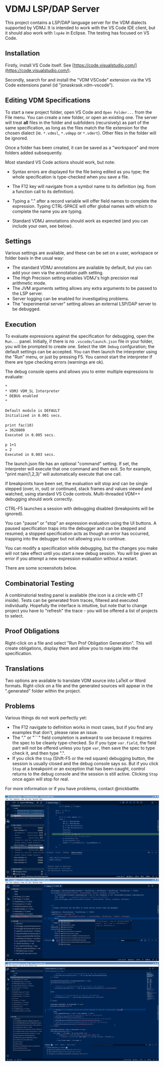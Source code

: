# VDMJ LSP/DAP Server

This project contains a LSP/DAP language server for the VDM dialects supported by VDMJ.
It is intended to work with the VS Code IDE client, but it should also work with `lsp4e` in Eclipse.
The testing has focused on VS Code.

## Installation

Firstly, install VS Code itself. See [https://code.visualstudio.com/](https://code.visualstudio.com/). 

Secondly, search for and install the "VDM VSCode" extension via the VS Code extensions panel (id "jonaskrask.vdm-vscode").


## Editing VDM Specifications

To start a new project folder, open VS Code and `Open Folder...` from the File menu. You can create a new folder, or open an existing one. The server will treat **all** files in the folder and subfolders (recursively) as part of the same specification, as long as the files match the file extension for the chosen dialect (ie. `*.vdmsl`, `*.vdmpp` or `*.vdmrt`). Other files in the folder will be ignored.

Once a folder has been created, it can be saved as a "workspace" and more folders added subsequently.

Most standard VS Code actions should work, but note:

- Syntax errors are displayed for the file being edited as you type; the whole specification is type-checked when you save a file.

- The F12 key will navigate from a symbol name to its definition (eg. from a function call to its definition).

- Typing a "." after a record variable will offer field names to complete the expression. Typing CTRL-SPACE will offer global names with which to complete the name you are typing.

- Standard VDMJ annotations should work as expected (and you can include your own, see below).

## Settings

Various settings are available, and these can be set on a user, workspace or folder basis in the usual way:

- The standard VDMJ annotations are available by default, but you can add your own via the annotation path setting.
- The High Precision setting enables VDMJ's high precision real arithmetic mode.
- The JVM arguments setting allows any extra arguments to be passed to the LSP server.
- Server logging can be enabled for investigating problems.
- The "experimental server" setting allows an external LSP/DAP server to be debugged.

## Execution

To evaluate expressions against the specification for debugging, open the `Run...` panel. Initially, if there is
no `.vscode/launch.json` file in your folder, you will be prompted to create one. Select the `VDM Debug`
confguration; the default settings can be accepted. You can then launch the interpreter using the "Run" menu,
or just by pressing F5. You cannot start the interpreter if there are type checking errors (warnings are ok).

The debug console opens and allows you to enter multiple expressions to evaluate:

```
*
* VDMJ VDM_SL Interpreter
* DEBUG enabled
*

Default module is DEFAULT
Initialized in 0.001 secs.

print fac(10)
= 3628800
Executed in 0.005 secs.

p 1+1
= 2
Executed in 0.003 secs.

```

The launch.json file has an optional "command" setting. If set, the interpreter will execute that one command and then exit. So for example, "print main(1,2,3)" will automatically execute that one call.

If breakpoints have been set, the evaluation will stop and can be single stepped (over, in, out) or continued,
stack frames and values viewed and watched, using standard VS Code controls. Multi-threaded VDM++ debugging should
work correctly.

CTRL-F5 launches a session with debugging disabled (breakpoints will be ignored).

You can "pause" or "stop" an expression evaluation using the UI buttons. A paused specification traps into the debugger and can be stepped and resumed; a stopped specification acts as though an error has occurred, trapping into the debugger but not allowing you to continue.

You can modify a specification while debugging, but the changes you make will not take effect until you start a
new debug session. You will be given an error if you attempt a new expression evaluation without a restart.

There are some screenshots below.

## Combinatorial Testing

A combinatorial testing panel is available (the icon is a circle with CT inside). Tests can be generated from traces, filtered and executed individually. Hopefully the interface is intuitive, but note that to change project you have to "refresh" the trace - you will be offered a list of projects to select.

## Proof Obligations

Right-click on a file and select "Run Prof Obligation Generation". This will create obligations, display them and allow you to navigate into the specification.

## Translations

Two options are available to translate VDM source into LaTeX or Word formats. Right-click on a file and the generated sources will appear in the ".generated" folder within the project.

## Problems

Various things do not work perfectly yet:

- The F12 navigate to definition works in most cases, but if you find any examples that don't, please raise an issue.
- The "." or "```" field completion is awkward to use because it requires the spec to be cleanly type-checked. So if you type `var.field`, the field part will not be offered unless you type `var`, then save the spec to type check it, and then type ".".
- If you click the `Stop` (Shift-F5 or the red square) debugging button, the session is usually closed and the debug console says so. But if you click `Stop` at a breakpoint or an exception that has been caught, control returns to the debug console and the session is still active. Clicking `Stop` once again will stop for real.


For more information or if you have problems, contact @nickbattle.

![vscode session 1](images/vscode_screen.png)
![vscode session 2](images/completion_definitions.png)
![vscode session 3](images/annotation_example.png)
